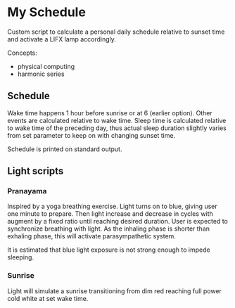 # My Schedule

Custom script to calculate a personal daily schedule relative to sunset time and
activate a LIFX lamp accordingly.

Concepts:
- physical computing
- harmonic series

## Schedule

Wake time happens 1 hour before sunrise or at 6 (earlier option). Other events are
calculated relative to wake time. Sleep time is calculated relative to wake time of
the preceding day, thus actual sleep duration slightly varies from set parameter to
keep on with changing sunset time.

Schedule is printed on standard output.

## Light scripts

### Pranayama

Inspired by a yoga breathing exercise. Light turns on to blue, giving user one minute
to prepare. Then light increase and decrease in cycles with augment by a fixed ratio
until reaching desired duration.  User is expected to synchronize breathing with 
light. As the inhaling phase is shorter than exhaling phase, this will activate
parasympathetic system.

It is estimated that blue light exposure is not strong enough to impede sleeping.

### Sunrise

Light will simulate a sunrise transitioning from dim red reaching full power 
cold white at set wake time.


